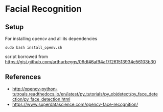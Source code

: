 # Facial Recognition


## Setup

For installing opencv and all its dependencies 

```
sudo bash install_openv.sh
```
script borrowed from https://gist.github.com/arthurbeggs/06df46af94af7f261513934e56103b30



## References
- http://opencv-python-tutroals.readthedocs.io/en/latest/py_tutorials/py_objdetect/py_face_detection/py_face_detection.html
- https://www.superdatascience.com/opencv-face-recognition/
